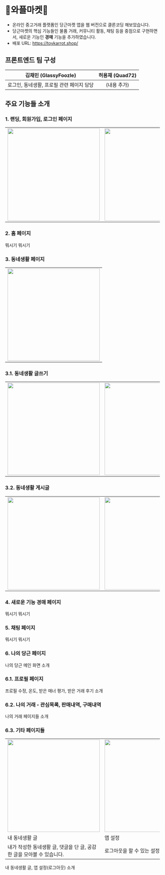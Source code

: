 # 🥕와플마켓🧇

- 온라인 중고거래 플랫폼인 당근마켓 앱을 웹 버전으로 클론코딩 해보았습니다.
- 당근마켓의 핵심 기능들인 물품 거래, 커뮤니티 활동, 채팅 등을 중점으로 구현하면서, 새로운 기능인 **경매** 기능을 추가하였습니다.
- 배포 URL: https://toykarrot.shop/

## 프론트엔드 팀 구성

|           김채민 (GlassyFoozle)           | 허용재 (Quad72) |
| :---------------------------------------: | :-------------: |
| 로그인, 동네생활, 프로필 관련 페이지 담당 |   (내용 추가)   |

## 주요 기능들 소개

### 1. 랜딩, 회원가입, 로그인 페이지

|                                                                                                           |                                                                                                            |                                                                                                           |
| --------------------------------------------------------------------------------------------------------- | ---------------------------------------------------------------------------------------------------------- | --------------------------------------------------------------------------------------------------------- |
| <img src="https://github.com/user-attachments/assets/a4041540-c6d3-4ceb-bb02-0819edad4216" width="300px"> | <img src="hhttps://github.com/user-attachments/assets/71dff873-4b8c-491c-9218-63712e67a46a" width="300px"> | <img src="https://github.com/user-attachments/assets/0c81186f-5489-4a3c-ae63-91d41fcdf4b7" width="300px"> |

### 2. 홈 페이지

뭐시기 뭐시기

### 3. 동네생활 페이지

|                                                                                                            |
| ---------------------------------------------------------------------------------------------------------- |
| <img src ="https://github.com/user-attachments/assets/ae727622-38d7-4bb7-b129-75972db3f24f" width="300px"> |

### 3.1. 동네생활 글쓰기

|                                                                                                            |                                                                                                            |
| ---------------------------------------------------------------------------------------------------------- | ---------------------------------------------------------------------------------------------------------- |
| <img src ="https://github.com/user-attachments/assets/66a2b0e3-787e-42c0-8d67-10e7dbc3c4d8" width="300px"> | <img src ="https://github.com/user-attachments/assets/5264cc0f-4233-4de2-b913-5d7f8a94b564" width="300px"> |

### 3.2. 동네생활 게시글

|                                                                                                            |                                                                                                            |
| ---------------------------------------------------------------------------------------------------------- | ---------------------------------------------------------------------------------------------------------- |
| <img src ="https://github.com/user-attachments/assets/07429569-79f4-44ca-add6-1439be40991d" width="300px"> | <img src ="https://github.com/user-attachments/assets/8468656b-c34d-4a10-b6e3-4c6efc3b1096" width="300px"> |

### 4. **새로운 기능** 경매 페이지

뭐시기 뭐시기

### 5. 채팅 페이지

뭐시기 뭐시기

### 6. 나의 당근 페이지

나의 당근 메인 화면 소개

### 6.1. 프로필 페이지

프로필 수정, 온도, 받은 매너 평가, 받은 거래 후기 소개

### 6.2. 나의 거래 - 관심목록, 판매내역, 구매내역

나의 거래 페이지들 소개

### 6.3. 기타 페이지들

|                                                                                                            |                                        |
| ---------------------------------------------------------------------------------------------------------- | -------------------------------------- |
| <img src ="https://github.com/user-attachments/assets/d13443da-47c6-428b-9a6c-cb76f63b7504" width="300px"> | <img src ="" width="300px">            |
| 내 동네생활 글                                                                                             | 앱 설정                                |
| 내가 작성한 동네생활 글, 댓글을 단 글, 공감한 글을 모아볼 수 있습니다.                                     | 로그아웃을 할 수 있는 설정 화면입니다. |

내 동네생활 글, 앱 설정(로그아웃) 소개
